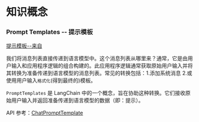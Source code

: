 # 知识概念

### Prompt Templates -- 提示模板​
[提示模板--来自](https://python.langchain.com/v0.2/docs/tutorials/llm_chain/#prompt-templates)

我们将消息列表直接传递到语言模型中。这个消息列表从哪里来？通常，它是由用户输入和应用程序逻辑的组合构建的。此应用程序逻辑通常获取原始用户输入并将其转换为准备传递到语言模型的消息列表。常见的转换包括：1.添加系统消息 2.或使用用户输入`格式化`(得到最终的)模板。

`PromptTemplates` 是 LangChain 中的一个概念，旨在协助这种转换。它们接收原始用户输入并返回准备传递到语言模型的数据（即：提示）。

API 参考：[ChatPromptTemplate](https://api.python.langchain.com/en/latest/prompts/langchain_core.prompts.chat.ChatPromptTemplate.html)